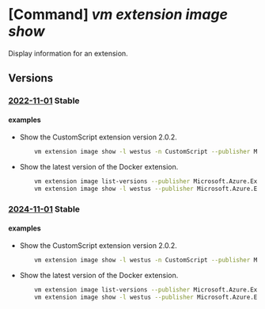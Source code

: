 # [Command] _vm extension image show_

Display information for an extension.

## Versions

### [2022-11-01](/Resources/mgmt-plane/L3N1YnNjcmlwdGlvbnMve30vcHJvdmlkZXJzL21pY3Jvc29mdC5jb21wdXRlL2xvY2F0aW9ucy97fS9wdWJsaXNoZXJzL3t9L2FydGlmYWN0dHlwZXMvdm1leHRlbnNpb24vdHlwZXMve30vdmVyc2lvbnMve30=/2022-11-01.xml) **Stable**

<!-- mgmt-plane /subscriptions/{}/providers/microsoft.compute/locations/{}/publishers/{}/artifacttypes/vmextension/types/{}/versions/{} 2022-11-01 -->

#### examples

- Show the CustomScript extension version 2.0.2.
    ```bash
        vm extension image show -l westus -n CustomScript --publisher Microsoft.Azure.Extensions --version 2.0.2
    ```

- Show the latest version of the Docker extension.
    ```bash
        vm extension image list-versions --publisher Microsoft.Azure.Extensions -l westus -n DockerExtension --query "[].name" -o tsv | sort | tail -n 1
        vm extension image show -l westus --publisher Microsoft.Azure.Extensions -n DockerExtension --version LatestVersion
    ```

### [2024-11-01](/Resources/mgmt-plane/L3N1YnNjcmlwdGlvbnMve30vcHJvdmlkZXJzL21pY3Jvc29mdC5jb21wdXRlL2xvY2F0aW9ucy97fS9wdWJsaXNoZXJzL3t9L2FydGlmYWN0dHlwZXMvdm1leHRlbnNpb24vdHlwZXMve30vdmVyc2lvbnMve30=/2024-11-01.xml) **Stable**

<!-- mgmt-plane /subscriptions/{}/providers/microsoft.compute/locations/{}/publishers/{}/artifacttypes/vmextension/types/{}/versions/{} 2024-11-01 -->

#### examples

- Show the CustomScript extension version 2.0.2.
    ```bash
        vm extension image show -l westus -n CustomScript --publisher Microsoft.Azure.Extensions --version 2.0.2
    ```

- Show the latest version of the Docker extension.
    ```bash
        vm extension image list-versions --publisher Microsoft.Azure.Extensions -l westus -n DockerExtension --query "[].name" -o tsv | sort | tail -n 1
        vm extension image show -l westus --publisher Microsoft.Azure.Extensions -n DockerExtension --version LatestVersion
    ```
